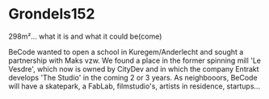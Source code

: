 # Grondels152
298m²... what it is and what it could be(come)

BeCode wanted to open a school in Kuregem/Anderlecht and sought a partnership with Maks vzw. We found a place in the former spinning mill 'Le Vesdre', which now is owned by CityDev and in which the company Entrakt develops 'The Studio' in the coming 2 or 3 years.
As neighbooors, BeCode will have a skatepark, a FabLab, filmstudio's, artists in residence, startups...
